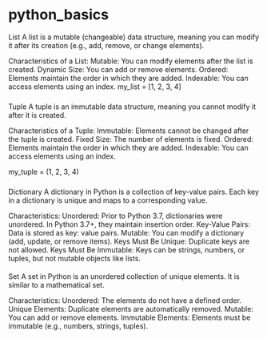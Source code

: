 # python_basics
List
A list is a mutable (changeable) data structure, meaning you can modify it after its creation (e.g., add, remove, or change elements).

Characteristics of a List:
Mutable: You can modify elements after the list is created.
Dynamic Size: You can add or remove elements.
Ordered: Elements maintain the order in which they are added.
Indexable: You can access elements using an index.
my_list = [1, 2, 3, 4]


###
Tuple
A tuple is an immutable data structure, meaning you cannot modify it after it is created.

Characteristics of a Tuple:
Immutable: Elements cannot be changed after the tuple is created.
Fixed Size: The number of elements is fixed.
Ordered: Elements maintain the order in which they are added.
Indexable: You can access elements using an index.

my_tuple = (1, 2, 3, 4)

###
Dictionary
A dictionary in Python is a collection of key-value pairs. Each key in a dictionary is unique and maps to a corresponding value.

Characteristics:
Unordered: Prior to Python 3.7, dictionaries were unordered. In Python 3.7+, they maintain insertion order.
Key-Value Pairs: Data is stored as key: value pairs.
Mutable: You can modify a dictionary (add, update, or remove items).
Keys Must Be Unique: Duplicate keys are not allowed.
Keys Must Be Immutable: Keys can be strings, numbers, or tuples, but not mutable objects like lists.



####
Set
A set in Python is an unordered collection of unique elements. It is similar to a mathematical set.

Characteristics:
Unordered: The elements do not have a defined order.
Unique Elements: Duplicate elements are automatically removed.
Mutable: You can add or remove elements.
Immutable Elements: Elements must be immutable (e.g., numbers, strings, tuples).